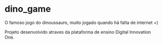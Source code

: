 # dino_game

O famoso jogo do dinoussauro, muito jogado quando há falta de internet =) 


Projeto desenvolvido atraves da plataforma de ensino Digital Innovation One. 
